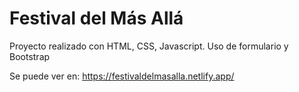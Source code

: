 # Festival del Más Allá
Proyecto realizado con HTML, CSS, Javascript. Uso de formulario y Bootstrap


Se puede ver en:
https://festivaldelmasalla.netlify.app/

 
